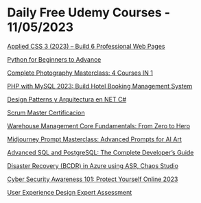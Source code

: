 # Daily Free Udemy Courses - 11/05/2023

[Applied CSS 3 (2023) – Build 6 Professional Web Pages](https://www.udemy.com/course/applied-css-3/?couponCode=EARLYSUMMER1)
[Python for Beginners to Advance](https://www.udemy.com/course/python-for-beginners-to-advance-d/?couponCode=D272ECFDF549140ED11B)
[Complete Photography Masterclass: 4 Courses IN 1](https://www.udemy.com/course/the-photography-masterclass/?couponCode=PHOTO4MAY2023)
[PHP with MySQL 2023: Build Hotel Booking Management System](https://www.udemy.com/course/php-with-mysql-2023-build-hotel-booking-management-system/?couponCode=PHPHOTEL23)
[Design Patterns y Arquitectura en NET C#](https://www.udemy.com/course/patrones/?couponCode=9EE15C723A32B879810E)
[Scrum Master Certificacion](https://www.udemy.com/course/scrum-master-certificacion-z/?couponCode=0C15C23DCE93B557B9A1)
[Warehouse Management Core Fundamentals: From Zero to Hero](https://www.udemy.com/course/warehouse-management-core-fundamentals-from-zero-to-hero/?couponCode=9CD203F59B811537CF4B)
[Midjourney Prompt Masterclass: Advanced Prompts for AI Art](https://www.udemy.com/course/midjourney-prompt/?couponCode=FRIENDS100)
[Advanced SQL and PostgreSQL: The Complete Developer’s Guide](https://www.udemy.com/course/advanced-postgresql-for-professionals/?couponCode=051227445896)
[Disaster Recovery (BCDR) in Azure using ASR, Chaos Studio](https://www.udemy.com/course/azdisaster/?couponCode=E7559F5FFAC36F9BC235)
[Cyber Security Awareness 101: Protect Yourself Online 2023](https://www.udemy.com/course/cyber-security-awareness-course/?couponCode=E4CF20F6E6543869F1A6)
[User Experience Design Expert Assessment](https://www.udemy.com/course/ux_ui_expert/?couponCode=9B75468C817AB4A0ECEC)
